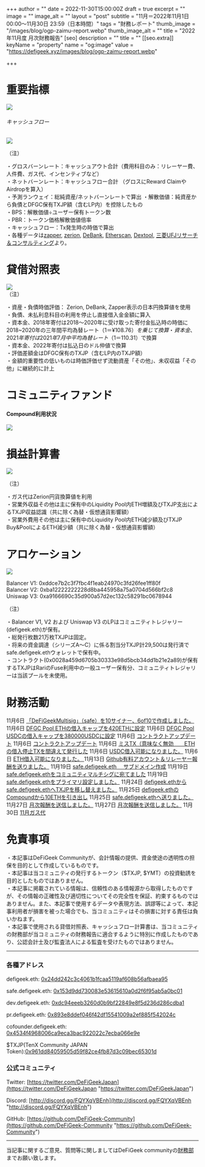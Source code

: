+++
author = ""
date = 2022-11-30T15:00:00Z
draft = true
excerpt = ""
image = ""
image_alt = ""
layout = "post"
subtitle = "11月＝2022年11月1日 00:00～11月30日 23:59（日本時間）"
tags = "財務レポート"
thumb_image = "/images/blog/ogp-zaimu-report.webp"
thumb_image_alt = ""
title = "2022年11月度 月次財務報告"
[seo]
description = ""
title = ""
[[seo.extra]]
keyName = "property"
name = "og:image"
value = "https://defigeek.xyz/images/blog/ogp-zaimu-report.webp"

+++
# 重要指標

![](/images/blog/22101.PNG)

###### キャッシュフロー

![](/images/blog/22103.PNG)

（注）

・グロスバーンレート：キャッシュアウト合計（費用科目のみ：リレーヤー費、人件費、ガス代、インセンティブなど）  
・ネットバーンレート：キャッシュフロー合計 （グロスにReward ClaimやAirdropを算入）  
・予測ランウェイ：総純資産/ネットバーンレートで算出 ・解散価値：純資産から負債とDFGC保有TXJP額（含むLP内）を控除したもの  
・BPS：解散価値÷ユーザー保有トークン数  
・PBR：トークン価格解散価値倍率  
・キャッシュフロー：Tx発生時の時価で算出  
・各種データは[zapper](https://t.co/lzLYnn8VGj?amp=1), [zerion](https://app.zerion.io/), [DeBank](https://debank.com/), [Etherscan](https://etherscan.io/), [Dextool](https://www.dextools.io/app/ether/pair-explorer/0xa9166690c35d900a57d2ec132c58291bc0678944), [三菱UFJリサーチ＆コンサルティング](http://www.murc-kawasesouba.jp/fx/lastmonth.php)より。

# 

# 貸借対照表

![](/images/blog/22104.PNG)  
（注）

・資産・負債時価評価： Zerion, DeBank, Zapper表示の日本円換算値を使用  
・負債、未払利息科目の利用を停止し直接借入金金額に算入  
・資本金、2018年寄付は2018～2020年に受け取った寄付金払込時の時価に2018\~2020年の三年間平均為替レート（$1＝¥108.76）を乗じて換算  
・資本金、2021年寄付は2021年7月中平均為替レート（$1＝110.31）で換算  
・資本金、2022年寄付は払込日のドル仲値で換算  
・評価差額金はDFGC保有のTXJP（含むLP内のTXJP額）  
・金額的重要性の低いものは時価評価せず流動資産「その他」、未収収益「その他」に継続的に計上

# 

# コミュニティファンド

#### **Compound利用状況**

![](/images/blog/22102.PNG)

# 

# 損益計算書

![](/images/blog/22105-1.PNG)

（注）

・ガス代はZerion円貨換算値を利用  
・営業外収益その他は主に保有中のLiquidity Pool内ETH増額及びTXJP支出によるTXJP収益認識（共に除く為替・仮想通貨影響額）  
・営業外費用その他は主に保有中のLiquidity Pool内ETH減少額及びTXJP Buy&PoolによるETH減少額（共に除く為替・仮想通貨影響額）

# 

# アロケーション

![](/images/blog/22106.PNG)

Balancer V1: 0xddce7b2c3f7fbc4f1eab24970c3fd26fee1ff80f  
Balancer V2: 0xba12222222228d8ba445958a75a0704d566bf2c8  
Uniswap V3: 0xa9166690c35d900a57d2ec132c58291bc0678944

（注）

・Balancer V1, V2 および Uniswap V3 のLPはコミュニティトレジャリー (defigeek.eth)が保有。  
・総発行枚数21万枚TXJPは固定。  
・将来の資金調達（シリーズA～C）に係る割当分TXJP計29,500は発行済でsafe.defigeek.ethウォレットで保有中。  
・コントラクト(0x0028a459d6705b30333e98d5bcb34dd1b21e2a89)が保有するTXJPはRariのFuse利用中の一般ユーザー保有分、コミュニティトレジャリーは当該プールを未使用。

# 

# 財務活動

11月6日	[「DeFiGeekMultisig」（safe）を10サイナー、6of10で作成しました。](https://etherscan.io/tx/0x362a44fb50c69012efb4cdef8d4abbad3aaf5fd71819b34274a82fd891a73c4f)
11月6日	[DFGC Pool ETHの借入キャップを420ETHに設定](https://etherscan.io/tx/0x2df29d4ddc48c4a4edd01beedc8b494faa9979d458a7de828520f3adaa00d623)
11月6日	[DFGC Pool USDCの借入キャップを380000USDCに設定](https://etherscan.io/tx/0xbf915bd1a2d433abbf2300e71c98fc35a37eb601d906a24b93a7a72a2a69841a)
11月6日	[コントラクトアップデート](https://etherscan.io/tx/0x72a403e3849d8b30ffc3d0d9597a699e6b6f61bc3572c2eee9acd6c74e971365)
11月6日	[コントラクトアップデート](https://etherscan.io/tx/0x7543dc2e19d6639bbab94339213ac424843bd3bff4007817cbad75bd2adc954f)
11月6日	[ミスTX（意味なく無効　　ETHの借入停止TXを間違えて発行した](https://etherscan.io/tx/0x377a42431c464a0013cd7ff0aedcf18a1fd5fb9ae9b31011a2fe36fe4daa92e7)
11月6日	[USDC借入可能になりました。](https://etherscan.io/tx/0xf4cece7ba545ae3c6fd619a851a4b0e2a760f91d324f8ecae8cd9916d6c71ad7)
11月6日	[ETH借入可能になりました。 ](https://etherscan.io/tx/0x513d506fff9dbda4d007cc3f05c24d18dec34c910a5fdb22c7a98970c7ec5308)
11月13日	[Github有料アカウント＆リレーヤー報酬を送りました。](https://etherscan.io/tx/0x18571d37495076827614e68ead41c08abcc1f3694a52dd2e680c54cacf52d24e)
11月19日	[safe.defigeek.eth 　サブドメイン作成](https://etherscan.io/tx/0xdf4551e6bc2af7df64dd26f649adba88249f0f98fe94f5688bf7e26c48cc1687)
11月19日	[safe.defigeek.ethをコミュニティマルチシグに宛てました](https://etherscan.io/tx/0x8dd3b03ae276076c1d787c6b0e162a9249a4833cce31b2a895b1ab4447b99cc3)
11月19日	[safe.defigeek.ethをプライマリ設定しました。](https://etherscan.io/tx/0xd4ee5d6d098120977b4d63c340924ebaf58efa1827e73f71cba84d4bf45449f1)
11月24日	[defigeek.ethからsafe.defigeek.ethへTXJPを移し替えました。](https://etherscan.io/tx/0xde783631daea101dc30ede19c8760391a22936ab8327e9db51cd64db96b54661)
11月25日	[defigeek.ethのCompoundから10ETHを引き出し](https://etherscan.io/tx/0xb2b0ad34457a7d76be01e8cfae77bcf776b29837f1d61b3e5e6c276fabd9795e)
11月25日	[safe.defigeek.ethへ送りました。](https://etherscan.io/tx/0x63c6dc18368e6d7a4ccc3d6110f62891cbdddb5b262995ebfaaf9a6786d7f606)
11月27日	[月次報酬を送信しました。](https://etherscan.io/tx/0x1ffc36633039e05edd82a64010cfe9ce736d0f8c9954226807cdc8d15c200d6b)
11月27日	[月次報酬を送信しました。](https://etherscan.io/tx/0x1ffc36633039e05edd82a64010cfe9ce736d0f8c9954226807cdc8d15c200d6b)
11月30日	[11月ガス代](safe.defigeek.ethをプライマリ設定しました。)



# 免責事項

・本記事はDeFiGeek Communityが、会計情報の提供、資金使途の透明性の担保を目的として作成しているものです。  
・本記事は当コミュニティの発行するトークン（$TXJP, $YMT）の投資勧誘を目的としたものではありません。  
・本記事に掲載されている情報は、信頼性のある情報源から取得したものですが、その情報の正確性及び適切性についてその完全性を保証、約束するものではありません。また、本記事で使用するデータや表現方法、誤謬等によって、本記事利用者が損害を被った場合でも、当コミュニティはその損害に対する責任は負いかねます。  
・本記事で使用される貸借対照表、キャッシュフロー計算書は、当コミュニティの財務部が当コミュニティの財務報告に適合するように特別に作成したものであり、公認会計士及び監査法人による監査を受けたものではありません。

***

### 各種アドレス

defigeek.eth: [0x24dd242c3c4061b1fcaa5119af608b56afbaea95](https://etherscan.io/address/0x24dd242c3c4061b1fcaa5119af608b56afbaea95)

safe.defigeek.eth: [0x153d9dd730083e53615610a0d2f6f95ab5a0bc01](https://etherscan.io/address/0x153d9dd730083e53615610a0d2f6f95ab5a0bc01)

dev.defigeek.eth: [0xdc94eeeb3260d0b9bf22849e8f5d236d286cdba1](https://etherscan.io/address/0xdc94eeeb3260d0b9bf22849e8f5d236d286cdba1)

pr.defigeek.eth: [0x893e8ddef046f42df15541009a2ef885f542024c](https://etherscan.io/address/0x893e8ddef046f42df15541009a2ef885f542024c)

cofounder.defigeek.eth: [0x4534f4968006ca9eca3bac922022c7ecba066e9e](https://etherscan.io/address/0x4534f4968006ca9eca3bac922022c7ecba066e9e)

$TXJP(TenX Community JAPAN Token):[0x961dd84059505d59f82ce4fb87d3c09bec65301d](https://etherscan.io/token/0x961dd84059505d59f82ce4fb87d3c09bec65301d)

### 公式コミュニティ

Twitter: [https://twitter.com/DeFiGeekJapan](https://twitter.com/DeFiGeekJapan "https://twitter.com/DeFiGeekJapan")

Discord: [http://discord.gg/FQYXqVBEnh](http://discord.gg/FQYXqVBEnh "http://discord.gg/FQYXqVBEnh")

GitHub: [https://github.com/DeFiGeek-Community](https://github.com/DeFiGeek-Community "https://github.com/DeFiGeek-Community")

***

当記事に関するご意見、質問等に関しましてはDeFiGeek communityの[財務部](https://discord.gg/CkM2cyTz8N)までお願い致します。